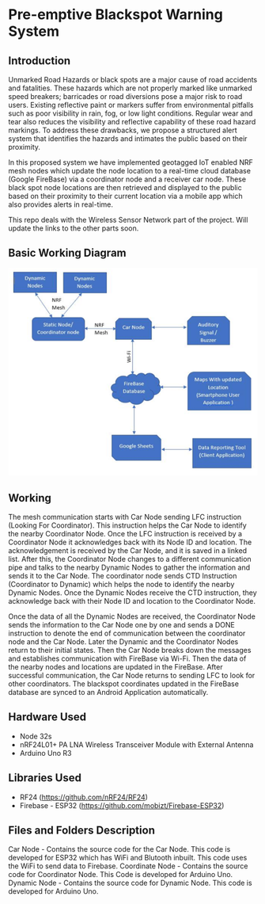 # Pre-emptive Blackspot Warning System

## Introduction
Unmarked Road Hazards or black spots are a major cause of road accidents and fatalities. These hazards which are not properly marked like unmarked speed breakers; barricades or road diversions pose a major risk to road users. Existing reflective paint or markers suffer from environmental pitfalls such as poor visibility in rain, fog, or low light conditions. Regular wear and tear also reduces the visibility and reflective capability of these road hazard markings. To address these drawbacks, we propose a structured alert system that identifies the hazards and intimates the public based on their proximity. 

In this proposed system we have implemented geotagged IoT enabled NRF mesh nodes which update the node location to a real-time cloud database (Google FireBase) via a coordinator node and a receiver car node. These black spot node locations are then retrieved and displayed to the public based on their proximity to their current location via a mobile app which also provides alerts in real-time.

This repo deals with the Wireless Sensor Network part of the project. Will update the links to the other parts soon.

## Basic Working Diagram

![Proposed Block Diagram](https://github.com/HKpro2090/Pre-emptive-Blackspot-Warning-System/blob/main/Proposed%20Block%20Diagram.png?raw=true)

## Working
The mesh communication starts with Car Node sending LFC instruction (Looking For Coordinator). This instruction helps the Car Node to identify the nearby Coordinator Node. Once the LFC instruction is received by a Coordinator Node it acknowledges back with its Node ID and location. The acknowledgement is received by the Car Node, and it is saved in a linked list. After this, the Coordinator Node changes to a different communication pipe and talks to the nearby Dynamic Nodes to gather the information and sends it to the Car Node. The coordinator node sends CTD Instruction (Coordinator to Dynamic) which helps the node to identify the nearby Dynamic Nodes. Once the Dynamic Nodes receive the CTD instruction, they acknowledge back with their Node ID and location to the Coordinator Node. 

Once the data of all the Dynamic Nodes are received, the Coordinator Node sends the information to the Car Node one by one and sends a DONE instruction to denote the end of communication between the coordinator node and the Car Node. Later the Dynamic and the Coordinator Nodes return to their initial states. Then the Car Node breaks down the messages and establishes communication with FireBase via Wi-Fi. Then the data of the nearby nodes and locations are updated in the FireBase. After successful communication, the Car Node returns to sending LFC to look for other coordinators. The blackspot coordinates updated in the FireBase database are synced to an Android Application automatically.

## Hardware Used
- Node 32s
- nRF24L01+ PA LNA Wireless Transceiver Module with External Antenna
- Arduino Uno R3


## Libraries Used
- RF24 (https://github.com/nRF24/RF24)
- Firebase - ESP32 (https://github.com/mobizt/Firebase-ESP32)

## Files and Folders Description
Car Node - Contains the source code for the Car Node. This code is developed for ESP32 which has WiFi and Blutooth inbuilt. This code uses the WiFi to send data to Firebase.
Coordinate Node - Contains the source code for Coordinator Node. This Code is developed for Arduino Uno.
Dynamic Node - Contains the source code for Dynamic Node. This code is developed for Arduino Uno.
